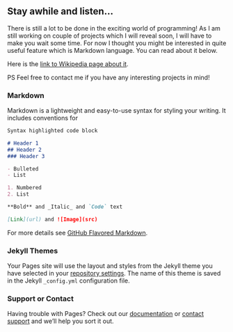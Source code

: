 ## Stay awhile and listen...

There is still a lot to be done in the exciting world of programming! As I am still working on couple of projects which I will reveal soon, I will have to make you wait some time. For now I thought you might be interested in quite useful feature which is Markdown language. You can read about it below.

Here is the [link to Wikipedia page about it](https://en.wikipedia.org/wiki/Markdown).

PS Feel free to contact me if you have any interesting projects in mind!

### Markdown

Markdown is a lightweight and easy-to-use syntax for styling your writing. It includes conventions for

```markdown
Syntax highlighted code block

# Header 1
## Header 2
### Header 3

- Bulleted
- List

1. Numbered
2. List

**Bold** and _Italic_ and `Code` text

[Link](url) and ![Image](src)
```

For more details see [GitHub Flavored Markdown](https://guides.github.com/features/mastering-markdown/).

### Jekyll Themes

Your Pages site will use the layout and styles from the Jekyll theme you have selected in your [repository settings](https://github.com/Tymotheus/Tymotheus.github.io/settings). The name of this theme is saved in the Jekyll `_config.yml` configuration file.

### Support or Contact

Having trouble with Pages? Check out our [documentation](https://help.github.com/categories/github-pages-basics/) or [contact support](https://github.com/contact) and we’ll help you sort it out.
